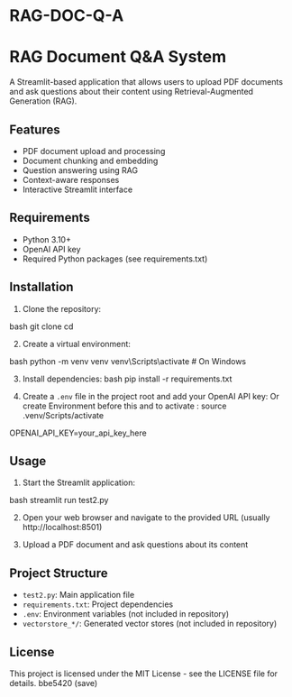 # RAG-DOC-Q-A
# RAG Document Q&A System

A Streamlit-based application that allows users to upload PDF documents and ask questions about their content using Retrieval-Augmented Generation (RAG).

## Features

- PDF document upload and processing
- Document chunking and embedding
- Question answering using RAG
- Context-aware responses
- Interactive Streamlit interface

## Requirements

- Python 3.10+
- OpenAI API key
- Required Python packages (see requirements.txt)

## Installation

1. Clone the repository:

bash
git clone <your-repository-url>
cd <repository-name>


2. Create a virtual environment:

bash
python -m venv venv
venv\Scripts\activate  # On Windows


3. Install dependencies:
bash
pip install -r requirements.txt


4. Create a `.env` file in the project root and add your OpenAI API key:
Or create Environment before this and to activate : source .venv/Scripts/activate


OPENAI_API_KEY=your_api_key_here


## Usage

1. Start the Streamlit application:

bash
streamlit run test2.py


2. Open your web browser and navigate to the provided URL (usually http://localhost:8501)

3. Upload a PDF document and ask questions about its content

## Project Structure

- `test2.py`: Main application file
- `requirements.txt`: Project dependencies
- `.env`: Environment variables (not included in repository)
- `vectorstore_*/`: Generated vector stores (not included in repository)

## License

This project is licensed under the MIT License - see the LICENSE file for details.
bbe5420 (save)
